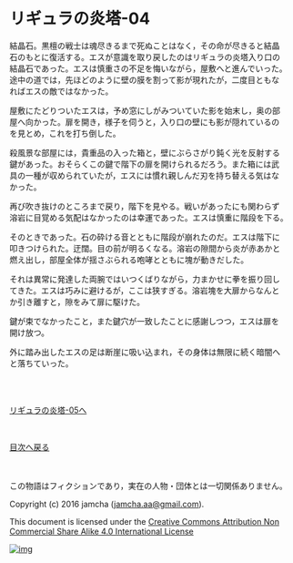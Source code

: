# リギュラの炎塔-04

結晶石。黒檀の戦士は魂尽きるまで死ぬことはなく，その命が尽きると結晶  
石のもとに復活する。エスが意識を取り戻したのはリギュラの炎塔入り口の  
結晶石であった。エスは慎重さの不足を悔いながら，屋敷へと進んでいった。  
途中の道では，先ほどのように壁の膜を割って影が現れたが，二度目ともな  
ればエスの敵ではなかった。  

屋敷にたどりついたエスは，予め窓にしがみついていた影を始末し，奥の部  
屋へ向かった。扉を開き，様子を伺うと，入り口の壁にも影が隠れているの  
を見とめ，これを打ち倒した。  

殺風景な部屋には，貴重品の入った箱と，壁にぶらさがり鈍く光を反射する  
鍵があった。おそらくこの鍵で階下の扉を開けられるだろう。また箱には武  
具の一種が収められていたが，エスには慣れ親しんだ刃を持ち替える気はな  
かった。  

再び吹き抜けのところまで戻り，階下を見やる。戦いがあったにも関わらず  
溶岩に目覚める気配はなかったのは幸運であった。エスは慎重に階段を下る。  

そのときであった。石の砕ける音とともに階段が崩れたのだ。エスは階下に  
叩きつけられた。迂闊。目の前が明るくなる。溶岩の隙間から炎が赤あかと  
燃え出し，部屋全体が揺さぶられる咆哮とともに塊が動きだした。  

それは異常に発達した両腕ではいつくばりながら，力まかせに拳を振り回し  
てきた。エスは巧みに避けるが，ここは狭すぎる。溶岩塊を大扉からなんと  
か引き離すと，隙をみて扉に駆けた。  

鍵が束でなかったこと，また鍵穴が一致したことに感謝しつつ，エスは扉を  
開け放つ。  

外に踏み出したエスの足は断崖に吸い込まれ，その身体は無限に続く暗闇へ  
と落ちていった。  

<br>  
<br>  

[リギュラの炎塔-05へ](./05.md)  

<br>  

[目次へ戻る](https://github.com/jamcha-aa/EbonyBlades/blob/master/README.md)  

<br>  
<br>  
この物語はフィクションであり，実在の人物・団体とは一切関係ありません。  

Copyright (c) 2016 jamcha (jamcha.aa@gmail.com).  

This document is licensed under the [Creative Commons Attribution Non Commercial Share Alike 4.0 International License](http://creativecommons.org/licenses/by-nc-sa/4.0/deed)  

[![img](http://i.creativecommons.org/l/by-nc-sa/3.0/80x15.png)](http://creativecommons.org/licenses/by-nc-sa/4.0/deed)